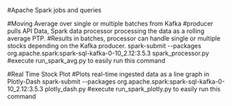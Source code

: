 #Apache Spark jobs and queries

#Moving Average over single or multiple batches from Kafka
#producer pulls API Data, Spark data processor processing the data as a rolling average PTP. 
#Results in batches, processor can handle single or multiple stocks depending on the Kafka producer. 
spark-submit --packages org.apache.spark:spark-sql-kafka-0-10_2.12:3.5.3 spark_processor.py
#execute run_spark_avg.py to easily run this command

#Real Time Stock Plot
#Plots real-time ingested data as a line graph in Plotly-Dash
spark-submit --packages org.apache.spark:spark-sql-kafka-0-10_2.12:3.5.3 plotly_dash.py
#execute run_spark_plotly.py to easily run this command
